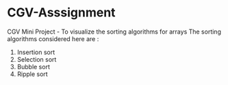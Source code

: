 # CGV-Asssignment
CGV Mini Project - To visualize the sorting algorithms for arrays
The sorting algorithms considered here are : 
1. Insertion sort
2. Selection sort
3. Bubble sort
4. Ripple sort
